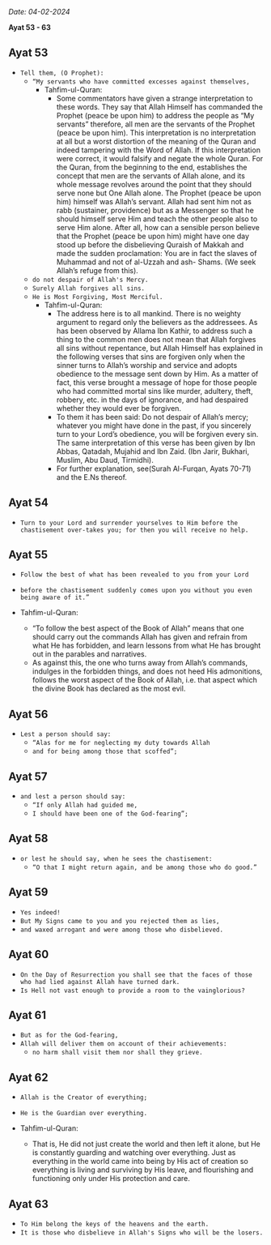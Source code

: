 *Date: 04-02-2024*

**Ayat 53 - 63**

## Ayat 53

- `Tell them, (O Prophet):`
  - `“My servants who have committed excesses against themselves,`
    - Tahfim-ul-Quran:
      - Some commentators have given a strange interpretation to these words. They say that Allah Himself has commanded the Prophet (peace be upon him) to address the people as “My servants” therefore, all men are the servants of the Prophet (peace be upon him). This interpretation is no interpretation at all but a worst distortion of the meaning of the Quran and indeed tampering with the Word of Allah. If this interpretation were correct, it would falsify and negate the whole Quran. For the Quran, from the beginning to the end, establishes the concept that men are the servants of Allah alone, and its whole message revolves around the point that they should serve none but One Allah alone. The Prophet (peace be upon him) himself was Allah’s servant. Allah had sent him not as rabb (sustainer, providence) but as a Messenger so that he should himself serve Him and teach the other people also to serve Him alone. After all, how can a sensible person believe that the Prophet (peace be upon him) might have one day stood up before the disbelieving Quraish of Makkah and made the sudden proclamation: You are in fact the slaves of Muhammad and not of al-Uzzah and ash- Shams. (We seek Allah’s refuge from this).
  - `do not despair of Allah's Mercy.`
  - `Surely Allah forgives all sins.`
  - `He is Most Forgiving, Most Merciful.` 
    - Tahfim-ul-Quran:
      - The address here is to all mankind. There is no weighty argument to regard only the believers as the addressees. As has been observed by Allama Ibn Kathir, to address such a thing to the common men does not mean that Allah forgives all sins without repentance, but Allah Himself has explained in the following verses that sins are forgiven only when the sinner turns to Allah’s worship and service and adopts obedience to the message sent down by Him. As a matter of fact, this verse brought a message of hope for those people who had committed mortal sins like murder, adultery, theft, robbery, etc. in the days of ignorance, and had despaired whether they would ever be forgiven. 
      - To them it has been said: Do not despair of Allah’s mercy; whatever you might have done in the past, if you sincerely turn to your Lord’s obedience, you will be forgiven every sin. The same interpretation of this verse has been given by Ibn Abbas, Qatadah, Mujahid and Ibn Zaid. (Ibn Jarir, Bukhari, Muslim, Abu Daud, Tirmidhi).
      - For further explanation, see(Surah Al-Furqan, Ayats 70-71) and the E.Ns thereof.

## Ayat 54

- `Turn to your Lord and surrender yourselves to Him before the chastisement over-takes you; for then you will receive no help.`

## Ayat 55

- `Follow the best of what has been revealed to you from your Lord`
- `before the chastisement suddenly comes upon you without you even being aware of it.”`

- Tahfim-ul-Quran:
  - “To follow the best aspect of the Book of Allah” means that one should carry out the commands Allah has given and refrain from what He has forbidden, and learn lessons from what He has brought out in the parables and narratives.
  - As against this, the one who turns away from Allah’s commands, indulges in the forbidden things, and does not heed His admonitions, follows the worst aspect of the Book of Allah, i.e. that aspect which the divine Book has declared as the most evil.

## Ayat 56

- `Lest a person should say:`
  - `“Alas for me for neglecting my duty towards Allah`
  - `and for being among those that scoffed”;`

## Ayat 57

 - `and lest a person should say:`
   - `“If only Allah had guided me,`
   - `I should have been one of the God-fearing”;`

## Ayat 58

- `or lest he should say, when he sees the chastisement:`
  - `“O that I might return again, and be among those who do good.”`

## Ayat 59

- `Yes indeed!`
- `But My Signs came to you and you rejected them as lies,`
- `and waxed arrogant and were among those who disbelieved.`

## Ayat 60

- `On the Day of Resurrection you shall see that the faces of those who had lied against Allah have turned dark.`
- `Is Hell not vast enough to provide a room to the vainglorious?`

## Ayat 61

- `But as for the God-fearing,`
- `Allah will deliver them on account of their achievements:`
  - `no harm shall visit them nor shall they grieve.`

## Ayat 62

- `Allah is the Creator of everything;`
- `He is the Guardian over everything.`

- Tahfim-ul-Quran:
  - That is, He did not just create the world and then left it alone, but He is constantly guarding and watching over everything. Just as everything in the world came into being by His act of creation so everything is living and surviving by His leave, and flourishing and functioning only under His protection and care.

## Ayat 63

- `To Him belong the keys of the heavens and the earth.`
- `It is those who disbelieve in Allah's Signs who will be the losers.`